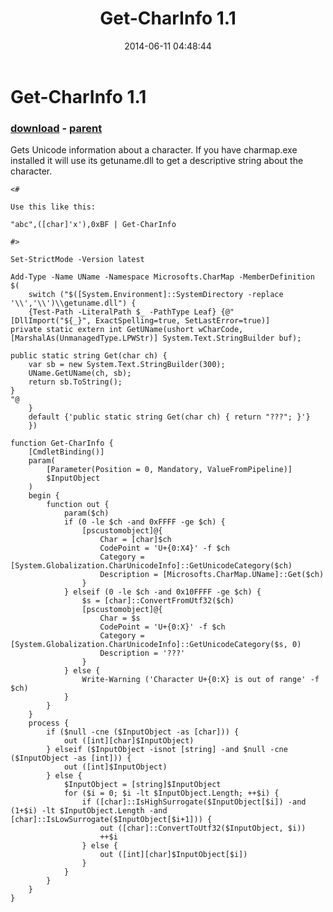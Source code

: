 ﻿---
pid:            5234
poster:         Public Domain
title:          Get-CharInfo 1.1
date:           2014-06-11 04:48:44
format:         posh
parent:         5230
parent:         5230

---

# Get-CharInfo 1.1

### [download](5234.ps1) - [parent](5230.md)

Gets Unicode information about a character. If you have charmap.exe installed it will use its getuname.dll to get a descriptive string about the character.

```posh
<#

Use this like this:

"abc",([char]'x'),0xBF | Get-CharInfo

#>

Set-StrictMode -Version latest

Add-Type -Name UName -Namespace Microsofts.CharMap -MemberDefinition $(
	switch ("$([System.Environment]::SystemDirectory -replace '\\','\\')\\getuname.dll") {
	{Test-Path -LiteralPath $_ -PathType Leaf} {@"
[DllImport("${_}", ExactSpelling=true, SetLastError=true)]
private static extern int GetUName(ushort wCharCode, [MarshalAs(UnmanagedType.LPWStr)] System.Text.StringBuilder buf);

public static string Get(char ch) {
	var sb = new System.Text.StringBuilder(300);
	UName.GetUName(ch, sb);
	return sb.ToString();
}
"@
	}
	default {'public static string Get(char ch) { return "???"; }'}
	})

function Get-CharInfo {
	[CmdletBinding()]
	param(
		[Parameter(Position = 0, Mandatory, ValueFromPipeline)]
		$InputObject
	)
	begin {
		function out {
			param($ch)
			if (0 -le $ch -and 0xFFFF -ge $ch) {
				[pscustomobject]@{
					Char = [char]$ch
					CodePoint = 'U+{0:X4}' -f $ch
					Category = [System.Globalization.CharUnicodeInfo]::GetUnicodeCategory($ch)
					Description = [Microsofts.CharMap.UName]::Get($ch)
				}
			} elseif (0 -le $ch -and 0x10FFFF -ge $ch) {
				$s = [char]::ConvertFromUtf32($ch)
				[pscustomobject]@{
					Char = $s
					CodePoint = 'U+{0:X}' -f $ch
					Category = [System.Globalization.CharUnicodeInfo]::GetUnicodeCategory($s, 0)
					Description = '???'
				}
			} else {
				Write-Warning ('Character U+{0:X} is out of range' -f $ch)
			}
		}
	}
	process {
		if ($null -cne ($InputObject -as [char])) {
			out ([int][char]$InputObject)
		} elseif ($InputObject -isnot [string] -and $null -cne ($InputObject -as [int])) {
			out ([int]$InputObject)
		} else {
			$InputObject = [string]$InputObject
			for ($i = 0; $i -lt $InputObject.Length; ++$i) {
				if ([char]::IsHighSurrogate($InputObject[$i]) -and (1+$i) -lt $InputObject.Length -and [char]::IsLowSurrogate($InputObject[$i+1])) {
					out ([char]::ConvertToUtf32($InputObject, $i))
					++$i
				} else {
					out ([int][char]$InputObject[$i])
				}
			}
		}
	}
}
```
